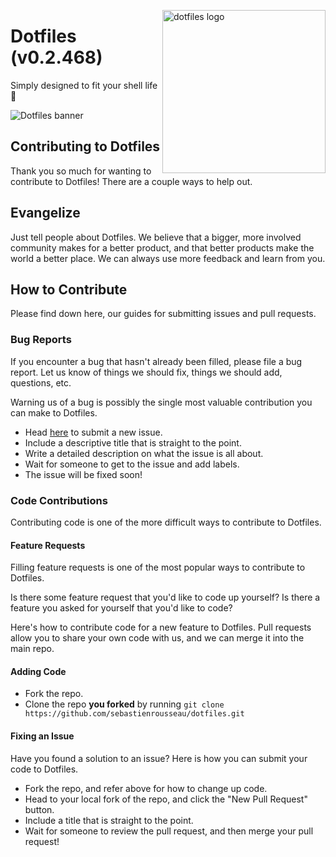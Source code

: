 <!-- markdownlint-disable MD033 MD041 MD043 -->

<img
  src="https://kura.pro/dotfiles/v2/images/logos/dotfiles.svg"
  alt="dotfiles logo"
  width="261"
  align="right"
/>

<!-- markdownlint-enable MD033 MD041 -->

# Dotfiles (v0.2.468)

Simply designed to fit your shell life 🐚

![Dotfiles banner][banner]

## Contributing to Dotfiles

Thank you so much for wanting to contribute to Dotfiles! There are a
couple ways to help out.

## Evangelize

Just tell people about Dotfiles. We believe that a bigger, more involved
community makes for a better product, and that better products make the
world a better place. We can always use more feedback and learn from you.

## How to Contribute

Please find down here, our guides for submitting issues and pull
requests.

### Bug Reports

If you encounter a bug that hasn't already been filled, please file a
bug report. Let us know of things we should fix, things we should add,
questions, etc.

Warning us of a bug is possibly the single most valuable contribution
you can make to Dotfiles.

* Head [here](https://github.com/reedia/dotfiles/issues/new) to submit
  a new issue.
* Include a descriptive title that is straight to the point.
* Write a detailed description on what the issue is all about.
* Wait for someone to get to the issue and add labels.
* The issue will be fixed soon!

### Code Contributions

Contributing code is one of the more difficult ways to contribute to
Dotfiles.

#### Feature Requests

Filling feature requests is one of the most popular ways to contribute
to Dotfiles.

Is there some feature request that you'd like to code up yourself? Is
there a feature you asked for yourself that you'd like to code?

Here's how to contribute code for a new feature to Dotfiles. Pull
requests allow you to share your own code with us, and we can merge it
into the main repo.

#### Adding Code

* Fork the repo.
* Clone the repo **you forked** by running
  `git clone https://github.com/sebastienrousseau/dotfiles.git`

#### Fixing an Issue

Have you found a solution to an issue? Here is how you can submit your
code to Dotfiles.

* Fork the repo, and refer above for how to change up code.
* Head to your local fork of the repo, and click the "New Pull Request"
  button.
* Include a title that is straight to the point.
* Wait for someone to review the pull request, and then merge your pull
  request!

[banner]: https://kura.pro/dotfiles/v2/images/titles/title-dotfiles.svg
